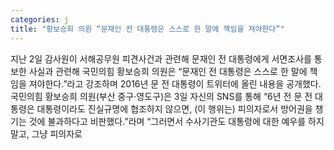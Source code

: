 ```yaml
---
categories: j
title: "황보승희 의원 “문재인 전 대통령은 스스로 한 말에 책임을 져야한다”"
---
```

지난 2일 감사원이 서해공무원 피견사건과 관련해 문재인 전 대통령에게 서면조사를 통보한 사실과 관련해 국민의힘 황보승희 의원은 “문재인 전 대통령은 스스로 한 말에 책임을 져야한다.”라고 강조하며 2016년 문 전 대통령이 트위터에 올린 내용을 공개했다.국민의힘 황보승희 의원(부산 중구·영도구)은 3일 자신의 SNS를 통해 “6년 전 문 전 대통령은 대통령이라도 진실규명에 협조하지 않으면, (이 행위는) 피의자로서 방어권을 챙기는 것에 불과하다고 비판했다.”라며 “그러면서 수사기관도 대통령에 대한 예우를 하지 말고, 그냥 피의자로